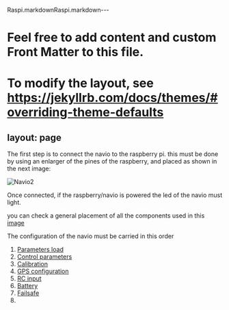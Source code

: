 Raspi.markdownRaspi.markdown---
# Feel free to add content and custom Front Matter to this file.
# To modify the layout, see https://jekyllrb.com/docs/themes/#overriding-theme-defaults

layout: page
---

The first step is to connect the navio to the raspberry pi. this must be done by using an enlarger of the pines of the raspberry, and placed as shown in the next image:

![Navio2](../assets/Navio2.jpeg)

Once connected, if the raspberry/navio is powered the led of the navio must light.

you can check a general placement of all the components used in this [image](../assets/box.jpeg)

The configuration of the navio must be carried in this order

1. [Parameters load](./Navio2/parameters.html)
2. [Control parameters](./Navio2/PID.html)
3. [Calibration](./Navio2/Calibration.html)
4. [GPS configuration](./Navio2/GPS.html)
5. [RC input](./Navio2/RC.html)
6. [Battery](./Navio2/Battery.html)
7. [Failsafe](./Navio2/Failsafe.html)
8. 